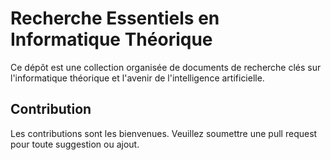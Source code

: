 # Recherche Essentiels en Informatique Théorique

Ce dépôt est une collection organisée de documents de recherche clés sur l'informatique théorique et l'avenir de l'intelligence artificielle.

## Contribution

Les contributions sont les bienvenues. Veuillez soumettre une pull request pour toute suggestion ou ajout.
